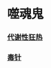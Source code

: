 # 噬魂鬼



### [代谢性狂热](lifestealer_anabolic_frenzy/README.md)

### [毒针](lifestealer_poison_sting/README.md)
